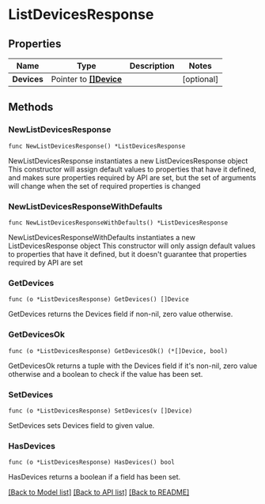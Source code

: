 # ListDevicesResponse

## Properties

Name | Type | Description | Notes
------------ | ------------- | ------------- | -------------
**Devices** | Pointer to [**[]Device**](Device.md) |  | [optional] 

## Methods

### NewListDevicesResponse

`func NewListDevicesResponse() *ListDevicesResponse`

NewListDevicesResponse instantiates a new ListDevicesResponse object
This constructor will assign default values to properties that have it defined,
and makes sure properties required by API are set, but the set of arguments
will change when the set of required properties is changed

### NewListDevicesResponseWithDefaults

`func NewListDevicesResponseWithDefaults() *ListDevicesResponse`

NewListDevicesResponseWithDefaults instantiates a new ListDevicesResponse object
This constructor will only assign default values to properties that have it defined,
but it doesn't guarantee that properties required by API are set

### GetDevices

`func (o *ListDevicesResponse) GetDevices() []Device`

GetDevices returns the Devices field if non-nil, zero value otherwise.

### GetDevicesOk

`func (o *ListDevicesResponse) GetDevicesOk() (*[]Device, bool)`

GetDevicesOk returns a tuple with the Devices field if it's non-nil, zero value otherwise
and a boolean to check if the value has been set.

### SetDevices

`func (o *ListDevicesResponse) SetDevices(v []Device)`

SetDevices sets Devices field to given value.

### HasDevices

`func (o *ListDevicesResponse) HasDevices() bool`

HasDevices returns a boolean if a field has been set.


[[Back to Model list]](../README.md#documentation-for-models) [[Back to API list]](../README.md#documentation-for-api-endpoints) [[Back to README]](../README.md)


